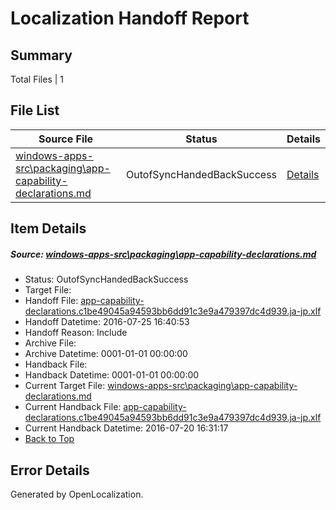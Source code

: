 # <a name='report-top'></a> Localization Handoff Report

## Summary
 Total Files | 1

## File List
 Source File | Status | Details 
 ----------- | ------ | ------- 
 [windows-apps-src\packaging\app-capability-declarations.md](https://github.com/Microsoft/windows-apps/blob/2d0b43d7e83d9876ae980416d44a1f933b743448/windows-apps-src/packaging/app-capability-declarations.md) | OutofSyncHandedBackSuccess | [Details](#35ee9144f302b1cb612f7bb8fa8f2bc69f27f08e3508)

## Item Details
##### <a name='35ee9144f302b1cb612f7bb8fa8f2bc69f27f08e3508'></a> Source: [windows-apps-src\packaging\app-capability-declarations.md](https://github.com/Microsoft/windows-apps/blob/2d0b43d7e83d9876ae980416d44a1f933b743448/windows-apps-src/packaging/app-capability-declarations.md)
* Status: OutofSyncHandedBackSuccess
* Target File: 
* Handoff File: [app-capability-declarations.c1be49045a94593bb6dd91c3e9a479397dc4d939.ja-jp.xlf](https://github.com/Microsoft/WDG.handoff/blob/fe8f99a6900a393d1b26b9484c040e80d93edb31/ol-handoff/Microsoft/windows-apps.ja-jp/master/app-capability-declarations.c1be49045a94593bb6dd91c3e9a479397dc4d939.ja-jp.xlf)
* Handoff Datetime: 2016-07-25 16:40:53
* Handoff Reason: Include
* Archive File: 
* Archive Datetime: 0001-01-01 00:00:00
* Handback File: 
* Handback Datetime: 0001-01-01 00:00:00
* Current Target File: [windows-apps-src\packaging\app-capability-declarations.md](https://github.com/Microsoft/windows-apps.ja-jp/blob/bb8e3c217182fd3ae9fd7c331e3722f1189b5569/windows-apps-src/packaging/app-capability-declarations.md)
* Current Handback File: [app-capability-declarations.c1be49045a94593bb6dd91c3e9a479397dc4d939.ja-jp.xlf](https://github.com/Microsoft/WDG.handback/blob/5fbfce34d71b9c9ce97b3692f989d8e628c65b51/ol-handback/Microsoft/windows-apps.ja-jp/master/app-capability-declarations.c1be49045a94593bb6dd91c3e9a479397dc4d939.ja-jp.xlf)
* Current Handback Datetime: 2016-07-20 16:31:17
* [Back to Top](#report-top)


## Error Details

Generated by OpenLocalization.
